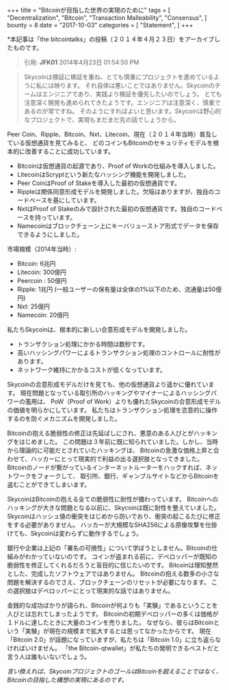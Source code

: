 +++
title = "Bitcoinが目指した世界の実現のために"
tags = [
    "Decentralization",
    "Bitcoin",
    "Transaction Malleability",
    "Consensus",
]
bounty = 8
date = "2017-10-03"
categories = [
    "Statement",
]
+++

*本記事は「the bitcointalks」の投稿（２０１４年４月２３日）をアーカイブしたものです。 

> 引用: **JFK01** 2014年4月23日 01:54:50 PM

> Skycoinは検証に検証を重ね、とても慎重にプロジェクトを進めているように私には映ります。 
それ自体は悪いことではありません。Skycoinのチームはエンジニアであり、実践より検証を優先したいのでしょう。
とても注意深く開発も進められてきたようです。エンジニアは注意深く、慎重であるのが常ですね。
そのようにすればよいと思います。Skycoinは野心的なプロジェクトで、実現もまだまだ先の話でしょうから。

Peer Coin、Ripple、Bitcoin、Nxt、Litecoin、現在（２０１４年当時）普及している仮想通貨を見てみると、
どのコインもBitcoinのセキュリティモデルを根本的に改善することに成功しています。

- Bitcoinは仮想通貨の起源であり、Proof of Workの仕組みを導入しました。
- LitecoinはScryptという新たなハッシング機能を開発しました。
- Peer CoinはProof of Stakeを導入した最初の仮想通貨です。
- Rippleは関係同意形成モデルを開発しました。欠陥はありますが、独自のコードベースを基にしています。
- NxtはProof of Stakeのみで設計された最初の仮想通貨です。独自のコードベースを持っています。
- Namecoinはブロックチェーン上にキーバリューストア形式でデータを保存できるようにしました。

市場規模（2014年当時）:

- Bitcoin: 6兆円
- Litecoin: 300億円
- Peercoin : 50億円
- Ripple: 1兆円 (一般ユーザーの保有量は全体の1%以下のため、流通量は50億円)
- Nxt: 25億円
- Namecoin: 20億円

私たちSkycoinは、根本的に新しい合意形成モデルを開発しました。

- トランザクション処理にかかる時間は数秒です。
- 高いハッシングパワーによるトランザクション処理のコントロールに耐性があります。
- ネットワーク維持にかかるコストが低くなっています。

Skycoinの合意形成モデルだけを見ても、他の仮想通貨より遥かに優れています。
現在問題となっている取引所のハッキングやマイナーによるハッシングパワーの濫用は、
PoW（Proof of Work）よりも優れたSkycoinの合意形成モデルの価値を明らかにしています。
私たちはトランザクション処理を恣意的に操作するのを防ぐメカニズムを開発しました。

Bitcoinの抱える脆弱性の修正は先延ばしにされ、悪意のある人びとがハッキングをはじめました。
この問題は３年前に既に知られていました。しかし、当時から理論的に可能だとされていたハッキングは、
Bitcoinの急激な価格上昇と合わせて、ハッカーにとって現実的で利益の出る選択肢となってきました。
Bitcoinのノードが繋がっているインターネットルーターをハックすれば、ネットワークをフォークして、
取引所、銀行、ギャンブルサイトなどからBitcoinを盗むことができてしまいます。

SkycoinはBitcoinの抱える全ての脆弱性に耐性が備わっています。
Bitcoinへのハッキングが大きな問題となる以前に、Skycoinは既に耐性を整えていました。
Skycoinはハッシュ値の衝突をはじめから防いでおり、衝突の起こるたびに修正をする必要がありません。
ハッカーが大規模なSHA256による原像攻撃を仕掛けても、Skycoinは変わらずに動作するでしょう。

銀行や企業は上記の「署名の可撓性」について学ぼうとしません。Bitcoinの仕組みがわかっていないのです。
コインが盗まれる前に、デベロッパーが既知の脆弱性を修正してくれるだろうと盲目的に信じたいのです。
Bitcoinは理知整然とした、完成したソフトウェアではありません。
Bitcoinの抱える数多の小さな問題を解決するのでさえ、ブロックチェーンのリセットが必要になります。
この選択肢はデベロッパーにとって現実的な話ではありません。

金銭的な成功ばかりが語られ、Bitcoinが何よりも「実験」であるということを人びとは忘れてしまったようです。
Bitcoinの初期デベロッパーの多くは価格が１ドルに達したときに大量のコインを売りました。
なぜなら、彼らはBitcoinという「実験」が現在の規模まで拡大するとは思ってなかったからです。
現在「Bitcoin 2.0」が話題になっていますが、私たちは「Bitcoin 1.0」に立ち返らなければいけません。
「the Bitcoin-qtwallet」が私たちの発明できるベストだと言う人は誰もいないでしょう。 

*言い換えれば、SkycoinプロジェクトのゴールはBitcoinを超えることではなく、Bitcoinの目指した構想の実現にあるのです。*

